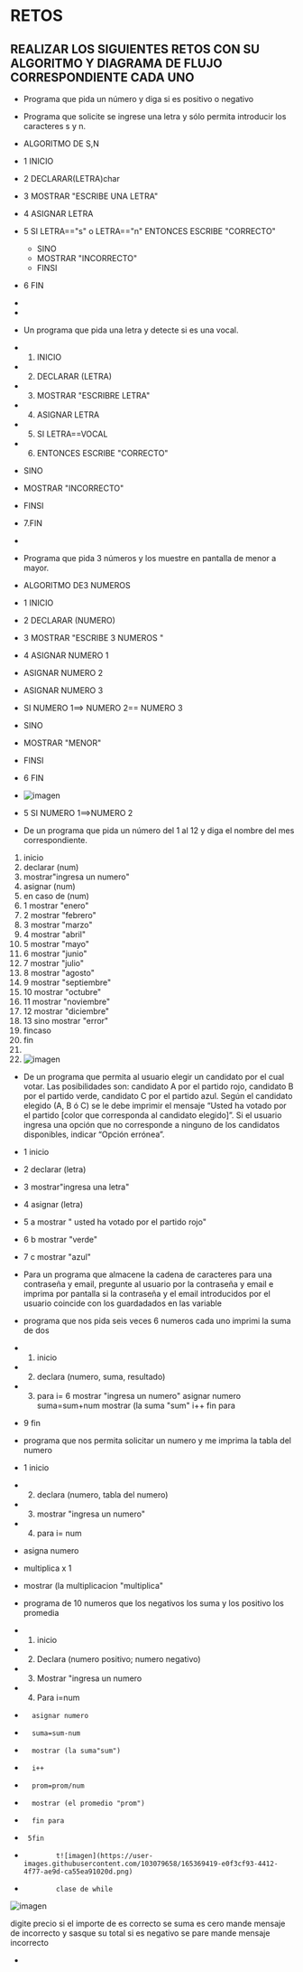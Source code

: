 # RETOS
## REALIZAR LOS SIGUIENTES RETOS CON SU ALGORITMO Y DIAGRAMA DE FLUJO CORRESPONDIENTE CADA UNO 

* Programa que pida un número y diga si es positivo o negativo
* Programa que solicite se ingrese una letra y sólo permita introducir los caracteres s y n.
* ALGORITMO DE S,N
* 1 INICIO 
* 2 DECLARAR(LETRA)char
* 3 MOSTRAR "ESCRIBE UNA LETRA"
* 4 ASIGNAR LETRA
* 5 SI LETRA=="s" o LETRA=="n"
    ENTONCES ESCRIBE "CORRECTO"
  * SINO 
  * MOSTRAR "INCORRECTO"
  * FINSI
* 6 FIN
* 
* 
* Un programa que pida una letra y detecte si es una vocal. 
* 1. INICIO
* 2. DECLARAR (LETRA)
* 3. MOSTRAR "ESCRIBRE LETRA"
* 4. ASIGNAR LETRA
* 5. SI LETRA==VOCAL
* 6. ENTONCES ESCRIBE "CORRECTO"
* SINO
* MOSTRAR "INCORRECTO"
* FINSI
* 7.FIN
* 
* Programa que pida 3 números y los muestre en pantalla de menor a mayor.  
* ALGORITMO DE3 NUMEROS
* 1 INICIO
* 2 DECLARAR (NUMERO)
* 3 MOSTRAR "ESCRIBE 3 NUMEROS "
* 4 ASIGNAR NUMERO 1
*   ASIGNAR NUMERO 2
*   ASIGNAR NUMERO 3
*   SI NUMERO 1==> NUMERO 2== NUMERO 3 
*   SINO
*   MOSTRAR "MENOR"
*   FINSI
*   6 FIN
*   ![imagen](https://user-images.githubusercontent.com/103079658/164534634-fd7bf9ee-01ec-4928-81d1-f0f106f1e06a.png)


* 5 SI NUMERO 1==>NUMERO 2 
* De un programa que pida un número del 1 al 12 y diga el nombre del mes correspondiente.
1. inicio
2. declarar (num)
3. mostrar"ingresa un numero"
4. asignar (num)
5. en caso de (num)
6. 1 mostrar "enero"
7. 2 mostrar "febrero"
8. 3 mostrar "marzo"
9. 4 mostrar "abril"
10. 5 mostrar "mayo"
11. 6 mostrar "junio"
12. 7 mostrar "julio"
13. 8 mostrar "agosto"
14. 9 mostrar "septiembre"
15. 10 mostrar "octubre"
16. 11 mostrar "noviembre"
17. 12 mostrar "diciembre"
20. 13 sino mostrar "error"
21. fincaso
22. fin
23. 
24. ![imagen](https://user-images.githubusercontent.com/103079658/164533204-f8b839ed-4d34-4d12-a0ce-c6695c87be87.png)


* De un programa que permita al usuario elegir un candidato por el cual votar. Las posibilidades son: candidato A por el partido rojo, candidato B por el partido verde, candidato C por el partido azul. Según el candidato elegido (A, B ó C) se le debe imprimir el mensaje “Usted ha votado por el partido [color que corresponda al candidato elegido]”. Si el usuario ingresa una opción que no corresponde a ninguno de los candidatos disponibles, indicar “Opción errónea”.
* 1 inicio
* 2 declarar (letra)
* 3 mostrar"ingresa una letra"
* 4 asignar (letra)
* 5 a mostrar " usted ha votado por el  partido rojo"
* 6 b mostrar "verde"
* 7 c mostrar "azul" 
* Para un programa que almacene la cadena de caracteres para una contraseña y email, pregunte al usuario por la contraseña y email e imprima por pantalla si la contraseña y el email introducidos por el usuario coincide con los guardadados en las variable
* programa que nos pida seis veces  6 numeros cada uno imprimi la suma de dos
* 1. inicio
* 2. declara (numero, suma, resultado)
* 3. para i= 6
     mostrar "ingresa un numero"
     asignar numero
    suma=sum+num
    mostrar (la suma "sum"
    i++
    fin para 
* 9 fin
 
* programa que nos permita solicitar un numero y me imprima la tabla del numero
* 1 inicio
* 2. declara (numero, tabla del numero)
* 3. mostrar "ingresa un numero"
* 4. para i= num
*    asigna numero
*    multiplica x 1
*    mostrar (la multiplicacion "multiplica"
*    programa de 10 numeros que los negativos los suma y los positivo los promedia
*    1. inicio
*    2. Declara (numero positivo; numero negativo)
*    3. Mostrar "ingresa un numero 
*    4. Para i=num
*       asignar numero
*       suma=sum-num
*       mostrar (la suma"sum")
*       i++
*       prom=prom/num
*       mostrar (el promedio "prom")
*       fin para
*      5fin
*             t![imagen](https://user-images.githubusercontent.com/103079658/165369419-e0f3cf93-4412-4f77-ae9d-ca55ea91020d.png)
*             clase de while
![imagen](https://user-images.githubusercontent.com/103079658/165369510-12c8c4fa-c8ad-4a31-86cd-4938e5a512cf.png) 

digite precio si el importe de es correcto se suma es cero mande mensaje de incorrecto y sasque su total si es negativo se pare mande mensaje incorrecto

*       
